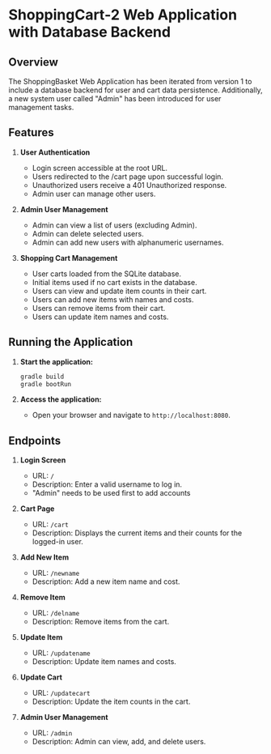 # ShoppingCart-2 Web Application with Database Backend

## Overview

The ShoppingBasket Web Application has been iterated from version 1 to include a database backend for user and cart data persistence. Additionally, a new system user called "Admin" has been introduced for user management tasks.

## Features

1. **User Authentication**
    - Login screen accessible at the root URL.
    - Users redirected to the /cart page upon successful login.
    - Unauthorized users receive a 401 Unauthorized response.
    - Admin user can manage other users.

2. **Admin User Management**
    - Admin can view a list of users (excluding Admin).
    - Admin can delete selected users.
    - Admin can add new users with alphanumeric usernames.

3. **Shopping Cart Management**
    - User carts loaded from the SQLite database.
    - Initial items used if no cart exists in the database.
    - Users can view and update item counts in their cart.
    - Users can add new items with names and costs.
    - Users can remove items from their cart.
    - Users can update item names and costs.


## Running the Application

1. **Start the application:**
    ```bash
    gradle build
    gradle bootRun
    ```

2. **Access the application:**
    - Open your browser and navigate to `http://localhost:8080`.


## Endpoints

1. **Login Screen**
    - URL: `/`
    - Description: Enter a valid username to log in.
    - "Admin" needs to be used first to add accounts

2. **Cart Page**
    - URL: `/cart`
    - Description: Displays the current items and their counts for the logged-in user.

3. **Add New Item**
    - URL: `/newname`
    - Description: Add a new item name and cost.

4. **Remove Item**
    - URL: `/delname`
    - Description: Remove items from the cart.

5. **Update Item**
    - URL: `/updatename`
    - Description: Update item names and costs.

6. **Update Cart**
    - URL: `/updatecart`
    - Description: Update the item counts in the cart.

7. **Admin User Management**
    - URL: `/admin`
    - Description: Admin can view, add, and delete users.
